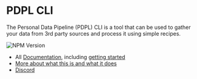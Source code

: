 # PDPL CLI

The Personal Data Pipeline (PDPL) CLI is a tool that can be used to gather your data from 3rd party sources and process it using simple recipes. 

![NPM Version](https://img.shields.io/npm/v/pdpl-cli)

- All [Documentation](docs), including [getting started](https://github.com/PersonalDataPipeline/pdpl-cli/blob/main/docs/getting-started.md)
- [More about what this is and what it does](https://www.joshcanhelp.com/personal-data-pipeline/)
- [Discord]([url](https://discord.com/channels/1265426186545135717/))
